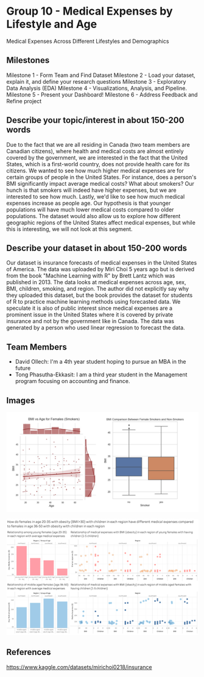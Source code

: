# Group 10 - Medical Expenses by Lifestyle and Age

Medical Expenses Across Different Lifestyles and Demographics 

## Milestones

Milestone 1 - Form Team and Find Dataset
Milestone 2 - Load your dataset, explain it, and define your research questions
Milestone 3 - Exploratory Data Analysis (EDA)
Milestone 4 - Visualizations, Analysis, and Pipeline.
Milestone 5 - Present your Dashboard!
Milestone 6 - Address Feedback and Refine project

## Describe your topic/interest in about 150-200 words

Due to the fact that we are all residing in Canada (two team members are Canadian citizens), where health and medical costs are almost entirely covered by the government, we are interested in the fact that the United States, which is a first-world country, does not provide health care for its citizens.  We wanted to see how much higher medical expenses are for certain groups of people in the United States.  For instance, does a person's BMI significantly impact average medical costs?  What about smokers?  Our hunch is that smokers will indeed have higher expenses, but we are interested to see how much.  Lastly, we'd like to see how much medical expenses increase as people age.  Our hypothesis is that younger populations will have much lower medical costs compared to older populations.  The dataset would also allow us to explore how different geographic regions of the United States affect medical expenses, but while this is interesting, we will not look at this segment.

## Describe your dataset in about 150-200 words

Our dataset is insurance forecasts of medical expenses in the United States of America. The data was uploaded by Miri Choi 5 years ago but is derived from the book "Machine Learning with R" by Brett Lantz which was published in 2013. The data looks at medical expenses across age, sex, BMI, children, smoking, and region. The author did not explicitly say why they uploaded this dataset, but the book provides the dataset for students of R to practice machine learning methods using forecasted data.  We speculate it is also of public interest since medical expenses are a prominent issue in the United States where it is covered by private insurance and not by the government like in Canada.  The data was generated by a person who used linear regression to forecast the data. 

## Team Members

- David Ollech: I'm a 4th year student hoping to pursue an MBA in the future 
- Tong Phasutha-Ekkasit: I am a third year student in the Management program focusing on accounting and finance.

## Images


![](images/Bmi_Age_women.jpg)


![DB](images/TongDB.png)

## References

https://www.kaggle.com/datasets/mirichoi0218/insurance



